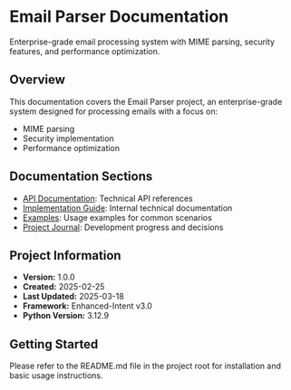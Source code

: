 # Email Parser Documentation

Enterprise-grade email processing system with MIME parsing, security features, and performance optimization.

## Overview

This documentation covers the Email Parser project, an enterprise-grade system designed for processing emails with a focus on:
- MIME parsing
- Security implementation
- Performance optimization

## Documentation Sections

- [API Documentation](api/index.md): Technical API references
- [Implementation Guide](implementation/index.md): Internal technical documentation
- [Examples](examples/index.md): Usage examples for common scenarios
- [Project Journal](project_journal.md): Development progress and decisions

## Project Information

- **Version:** 1.0.0
- **Created:** 2025-02-25
- **Last Updated:** 2025-03-18
- **Framework:** Enhanced-Intent v3.0
- **Python Version:** 3.12.9

## Getting Started

Please refer to the README.md file in the project root for installation and basic usage instructions.
